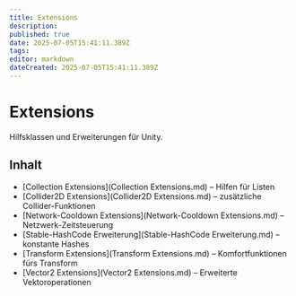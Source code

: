 ```yaml
---
title: Extensions
description:
published: true
date: 2025-07-05T15:41:11.389Z
tags:
editor: markdown
dateCreated: 2025-07-05T15:41:11.389Z
---
```


# Extensions

Hilfsklassen und Erweiterungen für Unity.

## Inhalt
- [Collection Extensions](Collection Extensions.md) – Hilfen für Listen
- [Collider2D Extensions](Collider2D Extensions.md) – zusätzliche Collider-Funktionen
- [Network-Cooldown Extensions](Network-Cooldown Extensions.md) – Netzwerk-Zeitsteuerung
- [Stable-HashCode Erweiterung](Stable-HashCode Erweiterung.md) – konstante Hashes
- [Transform Extensions](Transform Extensions.md) – Komfortfunktionen fürs Transform
- [Vector2 Extensions](Vector2 Extensions.md) – Erweiterte Vektoroperationen
